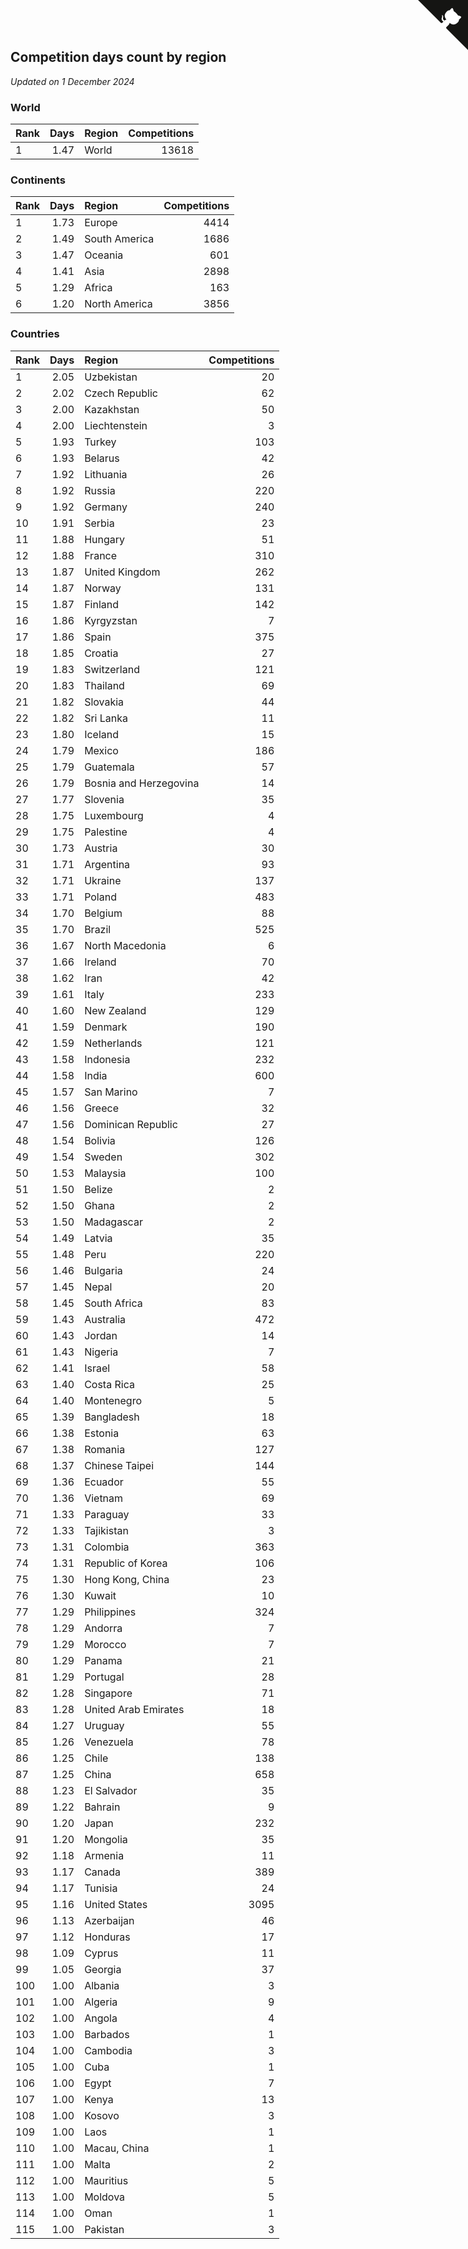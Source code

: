 ## Competition days count by region

*Updated on  1 December 2024*


### World

| Rank | Days | Region | Competitions |
| :--- | ---: | :--- | ---: |
| 1 | 1.47 | World | 13618 |

### Continents

| Rank | Days | Region | Competitions |
| :--- | ---: | :--- | ---: |
| 1 | 1.73 | Europe | 4414 |
| 2 | 1.49 | South America | 1686 |
| 3 | 1.47 | Oceania | 601 |
| 4 | 1.41 | Asia | 2898 |
| 5 | 1.29 | Africa | 163 |
| 6 | 1.20 | North America | 3856 |

### Countries

| Rank | Days | Region | Competitions |
| :--- | ---: | :--- | ---: |
| 1 | 2.05 | Uzbekistan | 20 |
| 2 | 2.02 | Czech Republic | 62 |
| 3 | 2.00 | Kazakhstan | 50 |
| 4 | 2.00 | Liechtenstein | 3 |
| 5 | 1.93 | Turkey | 103 |
| 6 | 1.93 | Belarus | 42 |
| 7 | 1.92 | Lithuania | 26 |
| 8 | 1.92 | Russia | 220 |
| 9 | 1.92 | Germany | 240 |
| 10 | 1.91 | Serbia | 23 |
| 11 | 1.88 | Hungary | 51 |
| 12 | 1.88 | France | 310 |
| 13 | 1.87 | United Kingdom | 262 |
| 14 | 1.87 | Norway | 131 |
| 15 | 1.87 | Finland | 142 |
| 16 | 1.86 | Kyrgyzstan | 7 |
| 17 | 1.86 | Spain | 375 |
| 18 | 1.85 | Croatia | 27 |
| 19 | 1.83 | Switzerland | 121 |
| 20 | 1.83 | Thailand | 69 |
| 21 | 1.82 | Slovakia | 44 |
| 22 | 1.82 | Sri Lanka | 11 |
| 23 | 1.80 | Iceland | 15 |
| 24 | 1.79 | Mexico | 186 |
| 25 | 1.79 | Guatemala | 57 |
| 26 | 1.79 | Bosnia and Herzegovina | 14 |
| 27 | 1.77 | Slovenia | 35 |
| 28 | 1.75 | Luxembourg | 4 |
| 29 | 1.75 | Palestine | 4 |
| 30 | 1.73 | Austria | 30 |
| 31 | 1.71 | Argentina | 93 |
| 32 | 1.71 | Ukraine | 137 |
| 33 | 1.71 | Poland | 483 |
| 34 | 1.70 | Belgium | 88 |
| 35 | 1.70 | Brazil | 525 |
| 36 | 1.67 | North Macedonia | 6 |
| 37 | 1.66 | Ireland | 70 |
| 38 | 1.62 | Iran | 42 |
| 39 | 1.61 | Italy | 233 |
| 40 | 1.60 | New Zealand | 129 |
| 41 | 1.59 | Denmark | 190 |
| 42 | 1.59 | Netherlands | 121 |
| 43 | 1.58 | Indonesia | 232 |
| 44 | 1.58 | India | 600 |
| 45 | 1.57 | San Marino | 7 |
| 46 | 1.56 | Greece | 32 |
| 47 | 1.56 | Dominican Republic | 27 |
| 48 | 1.54 | Bolivia | 126 |
| 49 | 1.54 | Sweden | 302 |
| 50 | 1.53 | Malaysia | 100 |
| 51 | 1.50 | Belize | 2 |
| 52 | 1.50 | Ghana | 2 |
| 53 | 1.50 | Madagascar | 2 |
| 54 | 1.49 | Latvia | 35 |
| 55 | 1.48 | Peru | 220 |
| 56 | 1.46 | Bulgaria | 24 |
| 57 | 1.45 | Nepal | 20 |
| 58 | 1.45 | South Africa | 83 |
| 59 | 1.43 | Australia | 472 |
| 60 | 1.43 | Jordan | 14 |
| 61 | 1.43 | Nigeria | 7 |
| 62 | 1.41 | Israel | 58 |
| 63 | 1.40 | Costa Rica | 25 |
| 64 | 1.40 | Montenegro | 5 |
| 65 | 1.39 | Bangladesh | 18 |
| 66 | 1.38 | Estonia | 63 |
| 67 | 1.38 | Romania | 127 |
| 68 | 1.37 | Chinese Taipei | 144 |
| 69 | 1.36 | Ecuador | 55 |
| 70 | 1.36 | Vietnam | 69 |
| 71 | 1.33 | Paraguay | 33 |
| 72 | 1.33 | Tajikistan | 3 |
| 73 | 1.31 | Colombia | 363 |
| 74 | 1.31 | Republic of Korea | 106 |
| 75 | 1.30 | Hong Kong, China | 23 |
| 76 | 1.30 | Kuwait | 10 |
| 77 | 1.29 | Philippines | 324 |
| 78 | 1.29 | Andorra | 7 |
| 79 | 1.29 | Morocco | 7 |
| 80 | 1.29 | Panama | 21 |
| 81 | 1.29 | Portugal | 28 |
| 82 | 1.28 | Singapore | 71 |
| 83 | 1.28 | United Arab Emirates | 18 |
| 84 | 1.27 | Uruguay | 55 |
| 85 | 1.26 | Venezuela | 78 |
| 86 | 1.25 | Chile | 138 |
| 87 | 1.25 | China | 658 |
| 88 | 1.23 | El Salvador | 35 |
| 89 | 1.22 | Bahrain | 9 |
| 90 | 1.20 | Japan | 232 |
| 91 | 1.20 | Mongolia | 35 |
| 92 | 1.18 | Armenia | 11 |
| 93 | 1.17 | Canada | 389 |
| 94 | 1.17 | Tunisia | 24 |
| 95 | 1.16 | United States | 3095 |
| 96 | 1.13 | Azerbaijan | 46 |
| 97 | 1.12 | Honduras | 17 |
| 98 | 1.09 | Cyprus | 11 |
| 99 | 1.05 | Georgia | 37 |
| 100 | 1.00 | Albania | 3 |
| 101 | 1.00 | Algeria | 9 |
| 102 | 1.00 | Angola | 4 |
| 103 | 1.00 | Barbados | 1 |
| 104 | 1.00 | Cambodia | 3 |
| 105 | 1.00 | Cuba | 1 |
| 106 | 1.00 | Egypt | 7 |
| 107 | 1.00 | Kenya | 13 |
| 108 | 1.00 | Kosovo | 3 |
| 109 | 1.00 | Laos | 1 |
| 110 | 1.00 | Macau, China | 1 |
| 111 | 1.00 | Malta | 2 |
| 112 | 1.00 | Mauritius | 5 |
| 113 | 1.00 | Moldova | 5 |
| 114 | 1.00 | Oman | 1 |
| 115 | 1.00 | Pakistan | 3 |


<a href="https://github.com/JustinTimeCuber/wca_statistics" class="github-corner" aria-label="View source on Github"><svg width="80" height="80" viewBox="0 0 250 250" style="fill:#151513; color:#fff; position: absolute; top: 0; border: 0; right: 0;" aria-hidden="true"><path d="M0,0 L115,115 L130,115 L142,142 L250,250 L250,0 Z"></path><path d="M128.3,109.0 C113.8,99.7 119.0,89.6 119.0,89.6 C122.0,82.7 120.5,78.6 120.5,78.6 C119.2,72.0 123.4,76.3 123.4,76.3 C127.3,80.9 125.5,87.3 125.5,87.3 C122.9,97.6 130.6,101.9 134.4,103.2" fill="currentColor" style="transform-origin: 130px 106px;" class="octo-arm"></path><path d="M115.0,115.0 C114.9,115.1 118.7,116.5 119.8,115.4 L133.7,101.6 C136.9,99.2 139.9,98.4 142.2,98.6 C133.8,88.0 127.5,74.4 143.8,58.0 C148.5,53.4 154.0,51.2 159.7,51.0 C160.3,49.4 163.2,43.6 171.4,40.1 C171.4,40.1 176.1,42.5 178.8,56.2 C183.1,58.6 187.2,61.8 190.9,65.4 C194.5,69.0 197.7,73.2 200.1,77.6 C213.8,80.2 216.3,84.9 216.3,84.9 C212.7,93.1 206.9,96.0 205.4,96.6 C205.1,102.4 203.0,107.8 198.3,112.5 C181.9,128.9 168.3,122.5 157.7,114.1 C157.9,116.9 156.7,120.9 152.7,124.9 L141.0,136.5 C139.8,137.7 141.6,141.9 141.8,141.8 Z" fill="currentColor" class="octo-body"></path></svg></a><style>.github-corner:hover .octo-arm{animation:octocat-wave 560ms ease-in-out}@keyframes octocat-wave{0%,100%{transform:rotate(0)}20%,60%{transform:rotate(-25deg)}40%,80%{transform:rotate(10deg)}}@media (max-width:500px){.github-corner:hover .octo-arm{animation:none}.github-corner .octo-arm{animation:octocat-wave 560ms ease-in-out}}</style>
